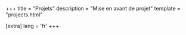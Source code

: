 +++
title = "Projets"
description = "Mise en avant de projet"
template = "projects.html"

[extra]
lang = 'fr'
+++